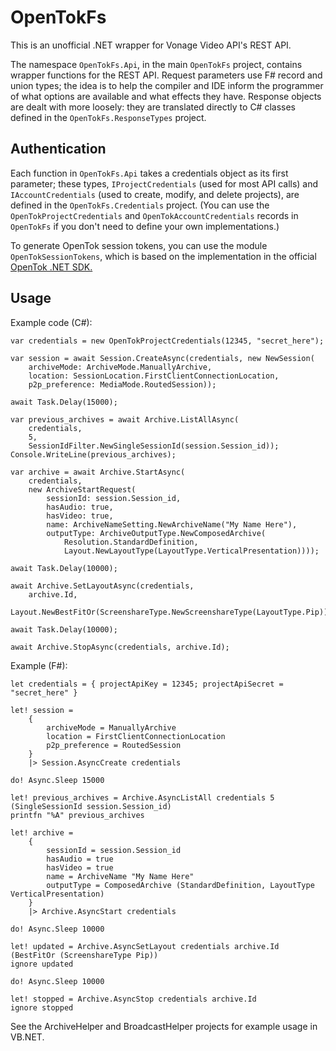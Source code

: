 ﻿# OpenTokFs

This is an unofficial .NET wrapper for Vonage Video API's REST API.

The namespace `OpenTokFs.Api`, in the main `OpenTokFs` project, contains
wrapper functions for the REST API. Request parameters use F# record and union
types; the idea is to help the compiler and IDE inform the programmer of what
options are available and what effects they have. Response objects are dealt
with more loosely: they are translated directly to C# classes defined in the
`OpenTokFs.ResponseTypes` project.

## Authentication

Each function in `OpenTokFs.Api` takes a credentials object as its first
parameter; these types, `IProjectCredentials` (used for most API calls) and
`IAccountCredentials` (used to create, modify, and delete projects), are
defined in the `OpenTokFs.Credentials` project. (You can use the
`OpenTokProjectCredentials` and `OpenTokAccountCredentials` records in
`OpenTokFs` if you don't need to define your own implementations.)

To generate OpenTok session tokens, you can use the module
`OpenTokSessionTokens`, which is based on the implementation in the official
[OpenTok .NET SDK.](https://github.com/opentok/Opentok-.NET-SDK)

## Usage

Example code (C#):

    var credentials = new OpenTokProjectCredentials(12345, "secret_here");

    var session = await Session.CreateAsync(credentials, new NewSession(
        archiveMode: ArchiveMode.ManuallyArchive,
        location: SessionLocation.FirstClientConnectionLocation,
        p2p_preference: MediaMode.RoutedSession));

    await Task.Delay(15000);

    var previous_archives = await Archive.ListAllAsync(
        credentials,
        5,
        SessionIdFilter.NewSingleSessionId(session.Session_id));
    Console.WriteLine(previous_archives);

    var archive = await Archive.StartAsync(
        credentials,
        new ArchiveStartRequest(
            sessionId: session.Session_id,
            hasAudio: true,
            hasVideo: true,
            name: ArchiveNameSetting.NewArchiveName("My Name Here"),
            outputType: ArchiveOutputType.NewComposedArchive(
                Resolution.StandardDefinition,
                Layout.NewLayoutType(LayoutType.VerticalPresentation))));

    await Task.Delay(10000);

    await Archive.SetLayoutAsync(credentials,
        archive.Id,
        Layout.NewBestFitOr(ScreenshareType.NewScreenshareType(LayoutType.Pip)));

    await Task.Delay(10000);

    await Archive.StopAsync(credentials, archive.Id);

Example (F#):

    let credentials = { projectApiKey = 12345; projectApiSecret = "secret_here" }

    let! session =
        {
            archiveMode = ManuallyArchive
            location = FirstClientConnectionLocation
            p2p_preference = RoutedSession
        }
        |> Session.AsyncCreate credentials

    do! Async.Sleep 15000

    let! previous_archives = Archive.AsyncListAll credentials 5 (SingleSessionId session.Session_id)
    printfn "%A" previous_archives

    let! archive =
        {
            sessionId = session.Session_id
            hasAudio = true
            hasVideo = true
            name = ArchiveName "My Name Here"
            outputType = ComposedArchive (StandardDefinition, LayoutType VerticalPresentation)
        }
        |> Archive.AsyncStart credentials

    do! Async.Sleep 10000

    let! updated = Archive.AsyncSetLayout credentials archive.Id (BestFitOr (ScreenshareType Pip))
    ignore updated

    do! Async.Sleep 10000

    let! stopped = Archive.AsyncStop credentials archive.Id
    ignore stopped

See the ArchiveHelper and BroadcastHelper projects for example usage in VB.NET.
